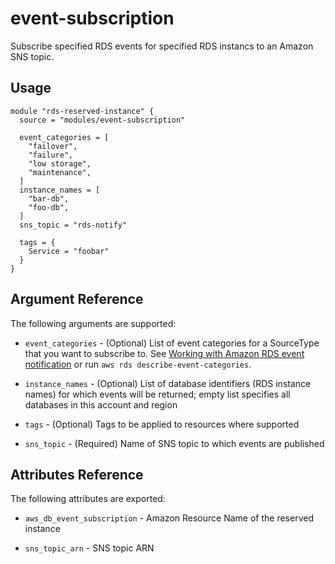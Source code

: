 # event-subscription

Subscribe specified RDS events for specified RDS instancs to an Amazon SNS topic.

## Usage

```hcl
module "rds-reserved-instance" {
  source = "modules/event-subscription"

  event_categories = [
    "failover",
    "failure",
    "low storage",
    "maintenance",
  ]
  instance_names = [
    "bar-db",
    "foo-db",
  ]
  sns_topic = "rds-notify"

  tags = {
    Service = "foobar"
  }
}
```

Argument Reference
-----------------

The following arguments are supported:

* `event_categories` - (Optional) List of event categories for a SourceType that you want to subscribe to. See [Working with Amazon RDS event notification](http://docs.aws.amazon.com/AmazonRDS/latest/UserGuide/USER_Events.html) or run `aws rds describe-event-categories`.

* `instance_names` - (Optional) List of database identifiers (RDS instance names) for which events will be returned; empty list specifies all databases in this account and region

* `tags` - (Optional) Tags to be applied to resources where supported

* `sns_topic` - (Required) Name of SNS topic to which events are published

Attributes Reference
--------------------

The following attributes are exported:

* `aws_db_event_subscription` - Amazon Resource Name of the reserved instance

* `sns_topic_arn` - SNS topic ARN
